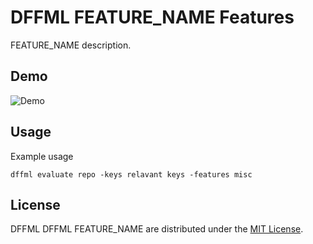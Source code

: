 # DFFML FEATURE_NAME Features

FEATURE_NAME description.

## Demo

![Demo](https://github.com/intel/dffml/raw/master/docs/images/feature_demo.gif)

## Usage

Example usage

```console
dffml evaluate repo -keys relavant keys -features misc
```

## License

DFFML DFFML FEATURE_NAME are distributed under the
[MIT License](LICENSE).
